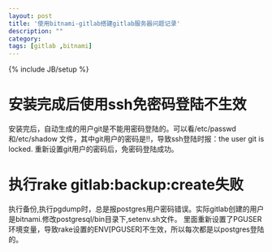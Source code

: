 ```yaml
---
layout: post
title: '使用bitnami-gitlab搭建gitlab服务器问题记录'
description: ""
category: 
tags: [gitlab ,bitnami]
---
```

{% include JB/setup %}

# 安装完成后使用ssh免密码登陆不生效

安装完后，自动生成的用户git是不能用密码登陆的。可以看/etc/passwd和/etc/shadow 文件，其中git用户的密码是!!，导致ssh登陆时报：the user git is locked.
重新设置git用户的密码后，免密码登陆成功。

# 执行rake gitlab:backup:create失败

执行备份,执行pgdump时，总是报postgres用户密码错误。实际gitlab创建的用户是bitnami.修改postgresql/bin目录下,setenv.sh文件。
里面重新设置了PGUSER环境变量，导致rake设置的ENV[PGUSER]不生效，所以每次都是以postgres登陆的。
